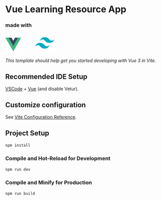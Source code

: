 # Vue Learning Resource App

### made with
<div style="display: inline">
<img src="src/assets/imgs/logo-vue.png" width="50" style="margin-right: 40px">
<img src="src/assets/imgs/logo-tailwind.png" width="60">
</div>

*This template should help get you started developing with Vue 3 in Vite.*

## Recommended IDE Setup

[VSCode](https://code.visualstudio.com/) + [Vue](https://marketplace.visualstudio.com/items?itemName=Vue.volar) (and disable Vetur).

## Customize configuration

See [Vite Configuration Reference](https://vite.dev/config/).

## Project Setup

```sh
npm install
```

### Compile and Hot-Reload for Development

```sh
npm run dev
```

### Compile and Minify for Production

```sh
npm run build
```
